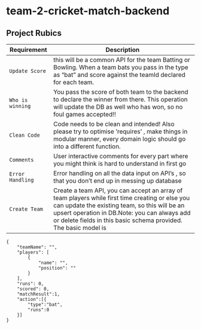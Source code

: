 # team-2-cricket-match-backend

## Project Rubics
| Requirement | Description |
| --- | --- |
| `Update Score` |this will be a common API for the team Batting or Bowling. When a team bats you pass in the type as “bat” and score against the teamId declared for each team.|
| `Who is winning` |You pass the score of both team to the backend to declare the winner from there. This operation will update the DB as well who has won, so no foul games accepted!!|
| `Clean Code` | Code needs to be clean and intended! Also please try to optimise ‘requires’ , make things in modular manner, every domain logic should go into a different function.|
| `Comments` | User interactive comments for every part where you might think is hard to understand in first go |
| `Error Handling` | Error handling on all the data input on API’s , so that you don’t end up in messing up database|
| `Create Team` | Create a team API, you can accept an array of team players while first time creating or else you can update the existing team, so this will be an upsert operation in DB.Note: you can always add or delete fields in this basic schema provided. The basic model is |

```
{
    "teamName": "",
    "players": [
        {
            "name": "",
            "position": ""
        }
    ],
    "runs": 0,
    "scored": 0,
    "matchResult":1,
    "action":[{
    	"type":"bat",
    	"runs":0
    }]
}

```
